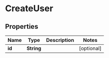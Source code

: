 

# CreateUser

## Properties

Name | Type | Description | Notes
------------ | ------------- | ------------- | -------------
**id** | **String** |  |  [optional]



